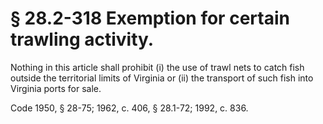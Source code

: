 # § 28.2-318 Exemption for certain trawling activity.

<p>Nothing in this article shall prohibit (i) the use of trawl nets to catch fish outside the territorial limits of Virginia or (ii) the transport of such fish into Virginia ports for sale.</p><p>Code 1950, § 28-75; 1962, c. 406, § 28.1-72; 1992, c. 836.</p>